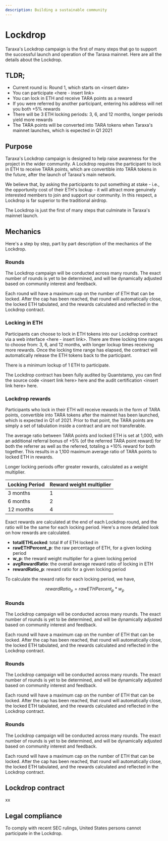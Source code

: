 ```yaml
---
description: Building a sustainable community
---
```


# Lockdrop

Taraxa's Lockdrop campaign is the first of many steps that go to support the successful launch and operation of the Taraxa mainnet. Here are all the details about the Lockdrop. 

## TLDR; 

* Current round is: Round 1, which starts on &lt;insert date&gt; 
* You can participate &lt;here - insert link&gt;
* You can lock in ETH and receive TARA points as a reward
* If you were referred by another participant, entering his address will net you both +5% rewards
* There will be 3 ETH locking periods: 3, 6, and 12 months, longer periods yield more rewards
* The TARA points will be converted into TARA tokens when Taraxa's mainnet launches, which is expected in Q1 2021

## Purpose

Taraxa's Lockdrop campaign is designed to help raise awareness for the project in the wider community. A Lockdrop requires the participant to lock in ETH to receive TARA points, which are convertible into TARA tokens in the future, after the launch of Taraxa's main network.

We believe that, by asking the participants to put something at stake - i.e., the opportunity cost of their ETH's lockup - it will attract more genuinely interested members to join and support our community. In this respect, a Lockdrop is far superior to the traditional airdrop. 

The Lockdrop is just the first of many steps that culminate in Taraxa's mainnet launch. 

## Mechanics

Here's a step by step, part by part description of the mechanics of the Lockdrop. 

### Rounds 

The Lockdrop campaign will be conducted across many rounds. The exact number of rounds is yet to be determined, and will be dynamically adjusted based on community interest and feedback. 

Each round will have a maximum cap on the number of ETH that can be locked. After the cap has been reached, that round will automatically close, the locked ETH tabulated, and the rewards calculated and reflected in the Lockdrop contract. 

### 

### Locking in ETH

Participants can choose to lock in ETH tokens into our Lockdrop contract via a web interface &lt;here - insert link&gt;. There are three locking time ranges to choose from: 3, 6, and 12 months, with longer lockup times receiving more rewards. Once the locking time range has elapsed, the contract will automatically release the ETH tokens back to the participant. 

There is a minimum lockup of 1 ETH to participate.

The Lockdrop contract has been fully audited by Quantstamp,  you can find the source code &lt;insert link here&gt; here and the audit certification &lt;insert link here&gt; here. 



### Lockdrop rewards 

Participants who lock in their ETH will receive rewards in the form of TARA points, convertible into TARA tokens after the mainnet has been launched, which is expected in Q1 of 2021. Prior to that point, the TARA points are simply a set of tabulation inside a contract and are not transferable.  

The average ratio between TARA points and locked ETH is set at 1,000, with an additional referral bonus of +5% \(of the referred TARA point reward\) for both the referrer as well as the referred, totaling a +10% reward for both together. This results in a 1,100 maximum average ratio of TARA points to locked ETH in rewards. 

Longer locking periods offer greater rewards, calculated as a weight multiplier. 

| Locking Period | Reward weight multiplier |
| :--- | :--- |
| 3 months | 1 |
| 6 months | 2 |
| 12 months | 4 |

Exact rewards are calculated at the end of each Lockdrop round, and the ratio will be the same for each locking period. Here's a more detailed look on how rewards are calculated.

* **totalETHLocked**: total \# of ETH locked in
* **rawETHPercent\_p**: the raw percentage of ETH, for a given locking period 
* **w\_p**: the reward weight multiplier for a given locking period
* **avgRewardRatio**: the overall average reward ratio of locking in ETH
* **rewardRatio\_p**: reward ratio for a given locking period

To calculate the reward ratio for each locking period, we have, 

$$
rewardRatio_p =rawETHPercent_p*w_p
$$



### Rounds 

The Lockdrop campaign will be conducted across many rounds. The exact number of rounds is yet to be determined, and will be dynamically adjusted based on community interest and feedback. 

Each round will have a maximum cap on the number of ETH that can be locked. After the cap has been reached, that round will automatically close, the locked ETH tabulated, and the rewards calculated and reflected in the Lockdrop contract. 



### Rounds 

The Lockdrop campaign will be conducted across many rounds. The exact number of rounds is yet to be determined, and will be dynamically adjusted based on community interest and feedback. 

Each round will have a maximum cap on the number of ETH that can be locked. After the cap has been reached, that round will automatically close, the locked ETH tabulated, and the rewards calculated and reflected in the Lockdrop contract. 



### Rounds 

The Lockdrop campaign will be conducted across many rounds. The exact number of rounds is yet to be determined, and will be dynamically adjusted based on community interest and feedback. 

Each round will have a maximum cap on the number of ETH that can be locked. After the cap has been reached, that round will automatically close, the locked ETH tabulated, and the rewards calculated and reflected in the Lockdrop contract. 







## Lockdrop contract

xx





## Legal compliance 

To comply with recent SEC rulings, United States persons cannot participate in the Lockdrop. 



